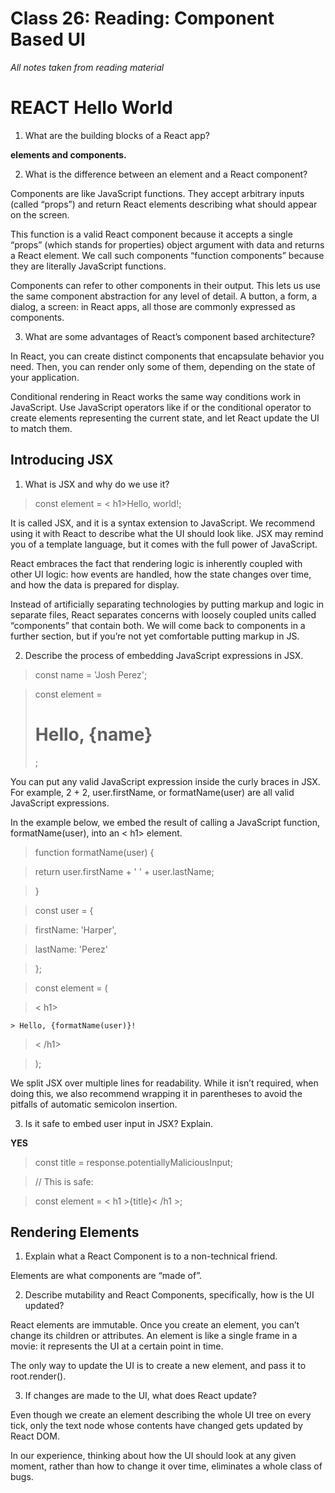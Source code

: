 # Class 26: Reading: Component Based UI 

*All notes taken from reading material*

# REACT Hello World

1. What are the building blocks of a React app?

**elements and components.**

2. What is the difference between an element and a React component?

Components are like JavaScript functions. They accept arbitrary inputs (called “props”) and return React elements describing what should appear on the screen.

This function is a valid React component because it accepts a single “props” (which stands for properties) object argument with data and returns a React element. We call such components “function components” because they are literally JavaScript functions.

Components can refer to other components in their output. This lets us use the same component abstraction for any level of detail. A button, a form, a dialog, a screen: in React apps, all those are commonly expressed as components.

3. What are some advantages of React’s component based architecture?

In React, you can create distinct components that encapsulate behavior you need. Then, you can render only some of them, depending on the state of your application.

Conditional rendering in React works the same way conditions work in JavaScript. Use JavaScript operators like if or the conditional operator to create elements representing the current state, and let React update the UI to match them.

## Introducing JSX

1. What is JSX and why do we use it?

> const element = < h1>Hello, world!</h1 >;

It is called JSX, and it is a syntax extension to JavaScript. We recommend using it with React to describe what the UI should look like. JSX may remind you of a template language, but it comes with the full power of JavaScript.

React embraces the fact that rendering logic is inherently coupled with other UI logic: how events are handled, how the state changes over time, and how the data is prepared for display.

Instead of artificially separating technologies by putting markup and logic in separate files, React separates concerns with loosely coupled units called “components” that contain both. We will come back to components in a further section, but if you’re not yet comfortable putting markup in JS.

2. Describe the process of embedding JavaScript expressions in JSX.

> const name = 'Josh Perez';

> const element = <h1 >Hello, {name}</h1 >;

You can put any valid JavaScript expression inside the curly braces in JSX. For example, 2 + 2, user.firstName, or formatName(user) are all valid JavaScript expressions.

In the example below, we embed the result of calling a JavaScript function, formatName(user), into an < h1> element.

>function formatName(user) {

  > return user.firstName + ' ' + user.lastName;

> }

> const user = {

  > firstName: 'Harper',

  > lastName: 'Perez'

> };

  > const element = (

  > < h1>

    > Hello, {formatName(user)}!

  > < /h1>

> );

We split JSX over multiple lines for readability. While it isn’t required, when doing this, we also recommend wrapping it in parentheses to avoid the pitfalls of automatic semicolon insertion.



3. Is it safe to embed user input in JSX? Explain.

**YES**

> const title = response.potentiallyMaliciousInput;

> // This is safe:

> const element = < h1 >{title}< /h1 >;


## Rendering Elements

1. Explain what a React Component is to a non-technical friend.

Elements are what components are “made of”.

2. Describe mutability and React Components, specifically, how is the UI updated?

React elements are immutable. Once you create an element, you can’t change its children or attributes. An element is like a single frame in a movie: it represents the UI at a certain point in time.

The only way to update the UI is to create a new element, and pass it to root.render().

3. If changes are made to the UI, what does React update?

Even though we create an element describing the whole UI tree on every tick, only the text node whose contents have changed gets updated by React DOM.

In our experience, thinking about how the UI should look at any given moment, rather than how to change it over time, eliminates a whole class of bugs.